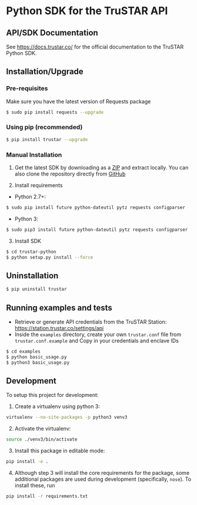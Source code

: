 # Python SDK for the TruSTAR API

## API/SDK Documentation

See https://docs.trustar.co/ for the official documentation to the TruSTAR Python SDK.


## Installation/Upgrade

### Pre-requisites

Make sure you have the latest version of Requests package

```bash
$ sudo pip install requests --upgrade
```

### Using pip (recommended)

```bash
$ pip install trustar --upgrade
```


### Manual Installation

1. Get the latest SDK by downloading as a [ZIP](https://github.com/trustar/trustar-python/archive/master.zip) and extract locally.  You can also clone the repository directly from [GitHub](https://github.com/trustar/trustar-python)

2. Install requirements

* Python 2.7+:
```bash
$ sudo pip install future python-dateutil pytz requests configparser
```

* Python 3:
```bash
$ sudo pip3 install future python-dateutil pytz requests configparser
```

3. Install SDK
```bash
$ cd trustar-python
$ python setup.py install --force
```

Uninstallation
--------------
```bash
$ pip uninstall trustar
```


Running examples and tests
--------------------------
- Retrieve or generate API credentials from the TruSTAR Station: https://station.trustar.co/settings/api
- Inside the ``examples`` directory, create your own ``trustar.conf`` file from ``trustar.conf.example`` and Copy in your credentials and enclave IDs

```bash
$ cd examples
$ python basic_usage.py
$ python3 basic_usage.py
```


## Development

To setup this project for development:

1. Create a virtualenv using python 3:
```bash
virtualenv --no-site-packages -p python3 venv3
```
2. Activate the virtualenv:
```bash
source ./venv3/bin/activate
```
3. Install this package in editable mode:
```bash
pip install -e .
```
4. Although step 3 will install the core requirements for the package, some additional packages are used during
development (specifically, ``nose``).  To install these, run
```bash
pip install -r requirements.txt
```

